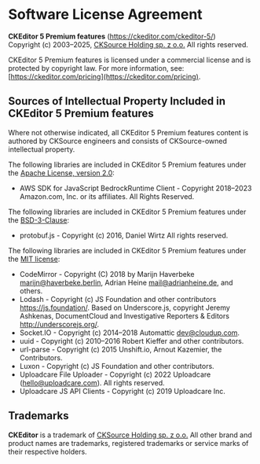 Software License Agreement
==========================

**CKEditor&nbsp;5 Premium features** (https://ckeditor.com/ckeditor-5/)<br>
Copyright (c) 2003–2025, [CKSource Holding sp. z o.o.](https://cksource.com) All rights reserved.

CKEditor&nbsp;5 Premium features is licensed under a commercial license and is protected by copyright law.
For more information, see: [https://ckeditor.com/pricing](https://ckeditor.com/pricing).

Sources of Intellectual Property Included in CKEditor&nbsp;5 Premium features
-----------------------------------------------------------------------------

Where not otherwise indicated, all CKEditor&nbsp;5 Premium features content is authored by CKSource engineers and consists of CKSource-owned intellectual property.

The following libraries are included in CKEditor&nbsp;5 Premium features under the [Apache License, version 2.0](https://opensource.org/license/apache-2-0/):

* AWS SDK for JavaScript BedrockRuntime Client - Copyright 2018–2023 Amazon.com, Inc. or its affiliates. All Rights Reserved.

The following libraries are included in CKEditor&nbsp;5 Premium features under the [BSD-3-Clause](https://opensource.org/licenses/BSD-3-Clause):

* protobuf.js - Copyright (c) 2016, Daniel Wirtz  All rights reserved.

The following libraries are included in CKEditor&nbsp;5 Premium features under the [MIT license](https://opensource.org/licenses/MIT):

* CodeMirror - Copyright (C) 2018 by Marijn Haverbeke <marijn@haverbeke.berlin>, Adrian Heine <mail@adrianheine.de>, and others.
* Lodash - Copyright (c) JS Foundation and other contributors https://js.foundation/. Based on Underscore.js, copyright Jeremy Ashkenas, DocumentCloud and Investigative Reporters & Editors http://underscorejs.org/.
* Socket.IO - Copyright (c) 2014–2018 Automattic <dev@cloudup.com>.
* uuid - Copyright (c) 2010–2016 Robert Kieffer and other contributors.
* url-parse - Copyright (c) 2015 Unshift.io, Arnout Kazemier, the Contributors.
* Luxon - Copyright (c) JS Foundation and other contributors.
* Uploadcare File Uploader - Copyright (c) 2022 Uploadcare (hello@uploadcare.com). All rights reserved.
* Uploadcare JS API Clients - Copyright (c) 2019 Uploadcare Inc.

Trademarks
----------

**CKEditor** is a trademark of [CKSource Holding sp. z o.o.](https://cksource.com) All other brand and product names are trademarks, registered trademarks or service marks of their respective holders.
